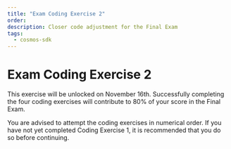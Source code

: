 ```yaml
---
title: "Exam Coding Exercise 2"
order:
description: Closer code adjustment for the Final Exam
tags:
  - cosmos-sdk
---
```


# Exam Coding Exercise 2

This exercise will be unlocked on November 16th. Successfully completing the four coding exercises will contribute to 80% of your score in the Final Exam.

You are advised to attempt the coding exercises in numerical order. If you have not yet completed Coding Exercise 1, it is recommended that you do so before continuing.

<!--
**Coding Exercise 2** is now accessible in your personal repo. Click [here](https://git.academy.b9lab.com/ida-p5-final-exam/student-projects) to go to the Academy Gitlab server and open your project's merge requests page.

To complete this exercise, in effect all you need is to adjust about 20 lines of code. An experienced developer can tackle it in 20 minutes.

<HighlightBox type="note">

The four Coding Exercises are worth 80% of your Final Exam score collectively. 

You are free to attempt this exercise now, or you can wait until the Final Exam period officially begins on January 4th, 2024. The absolute deadline for attempting the exercise is February 1st.

</HighlightBox>

When you complete the exercise you will be able to see your score directly. You can repeat this exercise as often as you like if you want to improve your score.
-->
